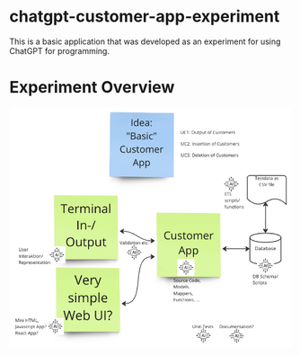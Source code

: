 # chatgpt-customer-app-experiment
This is a basic application that was developed as an experiment for using ChatGPT for programming.

# Experiment Overview
![Experiment Overview](overview.png)